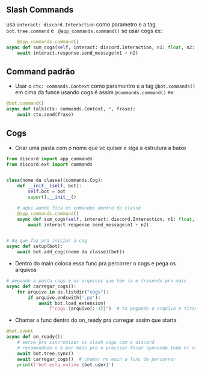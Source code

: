 ## Slash Commands

usa ```interact: discord.Interaction``` como parametro e a tag ```bot.tree.command``` e ``` @app_commands.command()```
se usar cogs
ex:

```python
    @app_commands.command()
async def sum_cogs(self, interact: discord.Interaction, n1: float, n2: float):
    await interact.response.send_message(n1 + n2)
```

## Command padrão

- Usar o ```ctx: commands.Context``` como paramentro e a tag ```@bot.commands()``` em cima da funce usando cogs é
  assim ```@commands.command()``` ex:

```python
@bot.command()
async def talk(ctx: commands.Context, *, frase):
    await ctx.send(frase)
```

## Cogs

- Criar uma pasta com o nome que vc quiser e siga a estrutura a baixo

```python
from discord import app_commands
from discord.ext import commands


class(nome da classe)(commands.Cog):
    def __init__(self, bot):
        self.bot = bot
        super().__init__()

    # aqui aonde fica os comandos dentro da classe 
    @app_commands.command()
    async def sum_cogs(self, interact: discord.Interaction, n1: float, n2: float):
        await interact.response.send_message(n1 + n2)


# Aq que faz pra iniciar a cog
async def setup(bot):
    await bot.add_cog((nome da classe)(bot))
```

- Dentro do main coloca essa func pra percorrer o cogs e pega os arquivos

```python
# pegando a pasta cogs e os arquivos que tem la e trasendo pro main
async def carregar_cogs():
    for arquivo in os.listdir("cogs"):
        if arquivo.endswith('.py'):
            await bot.load_extension(
                f"cogs.{arquivo[:-3]}")  # ta pegando o arquivo e tirando os 3 ultimos caracteres pra n ter erro o .py
```

- Chamar a func dentro do on_ready pra carregar assim que starta

```python
@bot.event
async def on_ready():
    # serve pra sincronizar os slash cogs com o discord
    # recomendado n é por mais pra n precisar ficar syncando toda hr vou por aq
    await bot.tree.sync()
    await carregar_cogs()  # chamar no main a func de percorrer 
    print(f'bot esta online {bot.user}')
```
